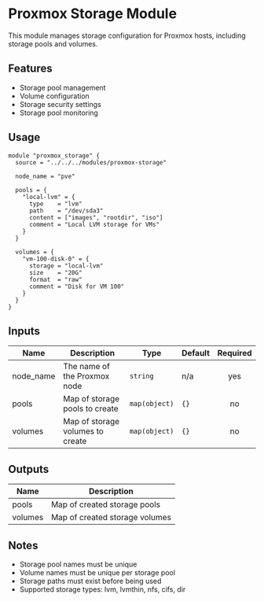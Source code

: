 # Proxmox Storage Module

This module manages storage configuration for Proxmox hosts, including storage pools and volumes.

## Features

- Storage pool management
- Volume configuration
- Storage security settings
- Storage pool monitoring

## Usage

```hcl
module "proxmox_storage" {
  source = "../../../modules/proxmox-storage"
  
  node_name = "pve"
  
  pools = {
    "local-lvm" = {
      type    = "lvm"
      path    = "/dev/sda3"
      content = ["images", "rootdir", "iso"]
      comment = "Local LVM storage for VMs"
    }
  }
  
  volumes = {
    "vm-100-disk-0" = {
      storage = "local-lvm"
      size    = "20G"
      format  = "raw"
      comment = "Disk for VM 100"
    }
  }
}
```

## Inputs

| Name | Description | Type | Default | Required |
|------|-------------|------|---------|:--------:|
| node_name | The name of the Proxmox node | `string` | n/a | yes |
| pools | Map of storage pools to create | `map(object)` | `{}` | no |
| volumes | Map of storage volumes to create | `map(object)` | `{}` | no |

## Outputs

| Name | Description |
|------|-------------|
| pools | Map of created storage pools |
| volumes | Map of created storage volumes |

## Notes

- Storage pool names must be unique
- Volume names must be unique per storage pool
- Storage paths must exist before being used
- Supported storage types: lvm, lvmthin, nfs, cifs, dir 